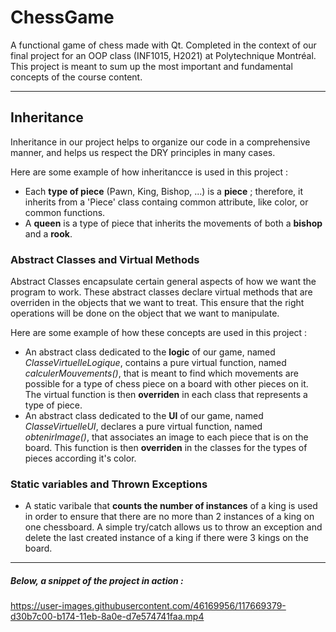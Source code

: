 # ChessGame

A functional game of chess made with Qt. Completed in the context of our final project for an OOP class (INF1015, H2021) at Polytechnique Montréal. This project is meant to sum up the most important and fundamental concepts of the course content. 

---

## Inheritance
Inheritance in our project helps to organize our code in a comprehensive manner, and helps us respect the DRY principles in many cases. 

Here are some example of how inheritancce is used in this project :
* Each **type of piece** (Pawn, King, Bishop, ...) is a **piece** ; therefore, it inherits from a 'Piece' class containg common attribute, like color, or common functions.
* A **queen** is a type of piece that inherits the movements of both a **bishop** and a **rook**.


### Abstract Classes and Virtual Methods 
Abstract Classes encapsulate certain general aspects of how we want the program to work. These abstract classes declare virtual methods that are overriden in the objects that we want to treat. This ensure that the right operations will be done on the object that we want to manipulate.

Here are some example of how these concepts are used in this project :
* An abstract class dedicated to the **logic** of our game, named *ClasseVirtuelleLogique*, contains a pure virtual function, named *calculerMouvements()*, that is meant to find which movements are possible for a type of chess piece on a board with other pieces on it. The virtual function is then **overriden** in each class that represents a type of piece.
* An abstract class dedicated to the **UI** of our game, named *ClasseVirtuelleUI*, declares a pure virtual function, named *obtenirImage()*, that associates an image to each piece that is on the board. This function is then **overriden** in the classes for the types of pieces according it's color.


### Static variables and Thrown Exceptions

* A static varibale that **counts the number of instances** of a king is used in order to ensure that there are no more than 2 instances of a king on one chessboard. A simple try/catch allows us to throw an exception and delete the last created instance of a king if there were 3 kings on the board.

---

##### Below, a snippet of the project in action : 

https://user-images.githubusercontent.com/46169956/117669379-d30b7c00-b174-11eb-8a0e-d7e574741faa.mp4
